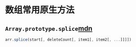 # 数组常用原生方法

## `Array.prototype.splice`[mdn](https://developer.mozilla.org/en-US/docs/Web/JavaScript/Reference/Global_Objects/Array/splice)
```javascript
arr.splice(start[, deleteCount[, item1[, item2[, ...]]]])
```